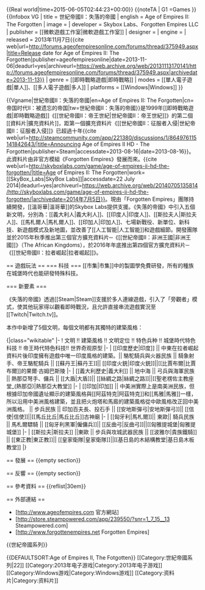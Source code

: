 {{Real world|time=2015-06-05T02:44:23+00:00}}
{{noteTA
| G1 =Games
}}
{{Infobox VG
| title = 世紀帝國II：失落的帝國
| english = Age of Empires II: The Forgotten
| image =
| developer = Skybox Labs、Forgotten Empires LLC
| publisher = [[微軟遊戲工作室|微軟遊戲工作室]]
| designer =
| engine =
| released = 2013年11月7日<ref name="Releasedate">{{cite web|url=http://forums.ageofempiresonline.com/forums/thread/375949.aspx|title=Release date for Age of Empires II: The Forgotten|publisher=ageofempiresonline|date=2013-11-06|deadurl=yes|archiveurl=https://web.archive.org/web/20131113170141/http://forums.ageofempiresonline.com/forums/thread/375949.aspx|archivedate=2013-11-13}}</ref>
| genre = [[即時戰略遊戲|即時戰略]]
| modes = [[單人電子遊戲|單人]]、[[多人電子遊戲|多人]]
| platforms = [[Windows|Windows]]
}}

{{Vgname|世紀帝國II：失落的帝國|en=Age of Empires II: The Forgotten|cn=帝国时代II：被遗忘的帝国|tw=世紀帝國II：失落的帝國}}是1999年[[即時戰略遊戲|即時戰略遊戲]]《[[世紀帝國II：帝王世紀|世紀帝國II：帝王世紀]]》的第二個[[資料片|擴充資料片]]，距第一個擴充資料片《[[世紀帝國II：征服者入侵|世紀帝國II：征服者入侵]]》已超過十年<ref name="TheForgotten">{{cite web|url=http://steamcommunity.com/app/221380/discussions/1/864976115141842643/|title=Announcing Age of Empires II HD - The Forgotten|publisher=Steam|accessdate=2013-08-16|date=2013-08-16}}</ref>。此資料片由非官方模組《Forgotten Empires》發展而來。<ref>{{cite web|url=http://skyboxlabs.com/game/age-of-empires-ii-hd-the-forgotten/|title=Age of Empires II: The Forgotten|work=[[SkyBox_Labs|SkyBox Labs]]|accessdate=22 July 2014|deadurl=yes|archiveurl=https://web.archive.org/web/20140705135814/http://skyboxlabs.com/game/age-of-empires-ii-hd-the-forgotten/|archivedate=2014年7月5日}}</ref>。現由「Forgotten Empires」團隊持續開發，[[溫哥華|溫哥華]]的Skybox Labs提供支援。《失落的帝國》中引入五個新文明，分別為：[[義大利人|義大利人]]、[[印度人|印度人]]、[[斯拉夫人|斯拉夫人]]、[[馬札爾人|馬札爾人]]、[[印加人|印加人]]、七場新戰役、新單位、新科技、新遊戲模式及新地圖，並改善了[[人工智能|人工智能]]和遊戲細節。開發團隊並於2015年秋季推出第三個官方擴充資料片─《[[世紀帝國II：非洲王國|非洲王國]]》（The African Kingdoms），於2016年年底推出第四個官方擴充資料片─《[[世紀帝國II：拉者崛起|拉者崛起]]》。

== 遊戲玩法 ==
=== 科技 ===
[[市集|市集]]中的製圖學免費研發，所有的種族在城堡時代也能研發特殊科技。

=== 新要素 ===

《失落的帝國》透過[[Steam|Steam]]支援於多人連線遊戲，引入了「旁觀者」模式，使其他玩家得以觀看即時戰況，且允許直接串流遊戲實況至[[Twitch|Twitch.tv]]。

本作中新增了5個文明，每個文明都有其獨特的建築風格：

{|class="wikitable"
|-
! 文明 !! 建築風格 !! 文明定位 !! 特色兵种 !! 城堡時代特色科技 !! 帝王時代特色科技!! 世界奇观原型
|-
| [[印度歷史|印度]] || 中東<ref>在拉者崛起資料片後印度擁有遊戲中唯一印度風格的建築。</ref>|| 駱駝騎兵與火器民族 || 騎象射手、帝王駱駝騎兵 || [[蘇丹王|蘇丹王]]|| [[印度火銃|印度火銃]]||[[比賈布爾|比賈布爾]]的果爾·古姆巴斯陵
|-
| [[義大利歷史|義大利]] ||  地中海 || 弓兵與海軍民族 || 熱那亞弩手、傭兵 || [[大盾|大盾]]|| [[絲綢之路|絲綢之路]]||[[聖老楞佐主教座堂_(熱那亞)|熱那亞大教堂]]
|-
| [[印加|印加]] || 中美洲<ref>實際上是南美洲民族，但根據印加帝國遺址顯示的建築風格與[[阿茲特克|阿茲特克]]和[[馬雅|馬雅]]一樣，所以沿用中美洲風格建築，並且把火炮塔和馬廄的建築風格從中歐風格改正回中美洲風格。</ref> || 步兵民族 || 印加百夫長、投石手 || [[安地斯彈弓|安地斯彈弓]]|| [[信使|信使]]||[[馬丘比丘|馬丘比丘]]古神廟
|-
| [[匈牙利|馬札爾]]|| 東歐|| 騎兵民族 || 馬札爾驃騎 || [[匈牙利黑軍|僱傭兵]]|| [[反曲弓|反曲弓]]||[[匈雅提城堡|匈雅提城堡]]
|-
| [[斯拉夫|斯拉夫]] ||東歐 || 步兵與攻城武器民族 || [[波雅尔|貴族鐵騎]] || [[東正教|東正教]]|| [[皇家衛隊|皇家衛隊]]||[[基日島的木結構教堂|基日島木板教堂]]
|}

== 發展 ==
{{empty section}}
<!-- 寫製作背景、製作過程、遊戲使用的音樂或技術，還有宣傳和發行以及售後相關事件等歷史 -->

== 反響 ==
{{empty section}}
<!-- 寫銷售量、專業評價、大眾評論等 -->

== 參考資料 ==
{{reflist|30em}}

== 外部連結 ==

* [http://www.ageofempires.com 官方網站]
* [http://store.steampowered.com/app/239550/?snr=1_7_15__13 Steampowered.com]
* [http://www.forgottenempires.net Forgotten Empires]

{{世紀帝國系列}}

{{DEFAULTSORT:Age of Empires II, The Fotgotten}}
[[Category:世紀帝國系列|22]]
[[Category:2013年电子游戏|Category:2013年电子游戏]]
[[Category:Windows游戏|Category:Windows游戏]]
[[Category:资料片|Category:资料片]]